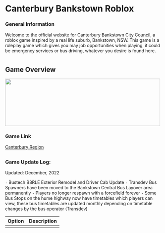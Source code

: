 # Canterbury Bankstown Roblox
### General Information
Welcome to the official website for Canterbury Bankstown City Council, a roblox game inspired by a real life suburb, Bankstown, NSW. This game is a roleplay game which gives you may job opportunities when playing, it could be emergency services or bus driving, whatever you desire is found here.

# 

## Game Overview


<img src="https://user-images.githubusercontent.com/102143827/208001303-ea2d093a-72fb-431c-b1d1-64cddb721aef.png" width="500" height="152" />

### Game Link
[Canterbury Region](https://web.roblox.com/games/11648891857/Canterbury-Region)

## 

### Game Update Log: 
Updated: December, 2022

`-` Bustech B8RLE Exterior Remodel and Driver Cab Update
`-` Transdev Bus Spawners have been moved to the Bankstown Central Bus Layover area permanently
`-` Players no longer respawn with a forcefield forever
`-` Some Bus Stops on the hume highway now have timetables which players can view, these bus timetables are updated monthly depending on timetable changes by the bus operator (Transdev)

| Option | Description |
| ------ | ----------- |
|        |             |
